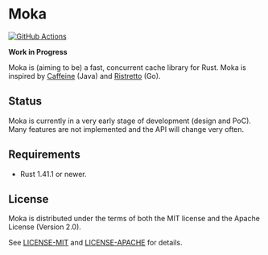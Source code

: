 # Moka

[![GitHub Actions](https://github.com/moka-rs/moka/workflows/CI/badge.svg)][gh-actions]

[gh-actions]: https://github.com/moka-rs/moka/actions?query=workflow%3ACI

**Work in Progress**

Moka is (aiming to be) a fast, concurrent cache library for Rust. Moka is
inspired by [Caffeine][caffeine-git] (Java) and [Ristretto][ristretto-git]
(Go).

[caffeine-git]: https://github.com/ben-manes/caffeine
[ristretto-git]: https://github.com/dgraph-io/ristretto

<!--
## Features

**TODO**
-->

## Status

Moka is currently in a very early stage of development (design and PoC). Many
features are not implemented and the API will change very often.

<!--
## Table of Contents

**TODO**
-->

## Requirements

- Rust 1.41.1 or newer.

<!--
This is because cht crate requires 1.41.
-->

<!--
## Usage

### Example

**TODO**

### Config

**TODO**
-->

## License

Moka is distributed under the terms of both the MIT license and the Apache
License (Version 2.0).

See [LICENSE-MIT](LICENSE-MIT) and [LICENSE-APACHE](LICENSE-APACHE) for
details.

